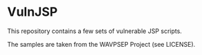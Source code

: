 # VulnJSP

This repository contains a few sets of vulnerable JSP scripts.

The samples are taken from the WAVPSEP Project (see LICENSE).